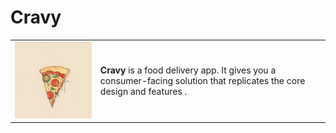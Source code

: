 # Cravy
<table>
  <tr>
    <td><img src="assets/icons/app_icon.png" alt="Cravy" style="width: 300px;"/></td>
    <td>
      <strong>Cravy</strong> is a food delivery app. It gives you a consumer-facing solution that replicates the core design and features .
    </td>
  </tr>
</table>